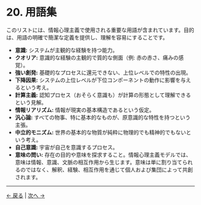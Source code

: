 # 20. 用語集

このリストには、情報心理主義で使用される重要な用語が含まれています。目的は、用語の明確で簡潔な定義を提供し、理解を容易にすることです。

- **意識:** システムが主観的な経験を持つ能力。
- **クオリア:** 意識的な経験の主観的で質的な側面（例: 赤の赤さ、痛みの感覚）。
- **強い創発:** 基礎的なプロセスに還元できない、上位レベルでの特性の出現。
- **下降因果:** システムの上位レベルが下位コンポーネントの動作に影響を与えるという考え。
- **計算主義:** 認知プロセス（おそらく意識も）が計算の形態として理解できるという見解。
- **情報リアリズム:** 情報が現実の基本構造であるという仮定。
- **汎心論:** すべての物事、特に基本的なものが、原意識的な特性を持つという主張。
- **中立的モニズム:** 世界の基本的な物質が純粋に物理的でも精神的でもないという考え。
- **自己意識:** 宇宙が自己を意識するプロセス。
- **意味の問い:** 存在の目的や意味を探求すること。情報心理主義モデルでは、意味は情報、意識、文脈の相互作用から生じます。意味は単に割り当てられるのではなく、解釈、経験、相互作用を通じて個人および集団によって共創されます。

---
<div class="navigation-links">
<a href="19_意味の拡張的考察.md" class="nav-link prev-link">← 戻る</a> | <a href="21_貢献者.md" class="nav-link next-link">次へ →</a>
</div>
